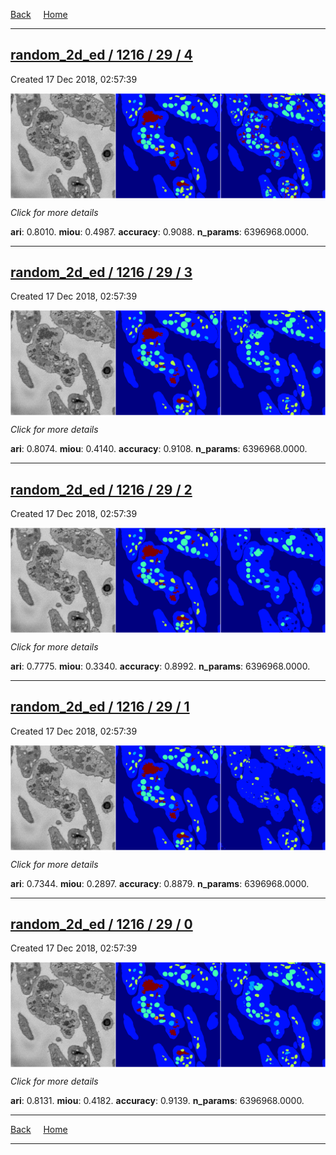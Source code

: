 
[Back](..)&nbsp;&nbsp;&nbsp;&nbsp;&nbsp;[Home](https://leapmanlab.github.io/snapshots)

---

<div class="summary"><a href="4"><h2>random_2d_ed / 1216 / 29 / 4</h2></a><p>Created 17 Dec 2018, 02:57:39
</p><a href="4"><img src="4/media/summary.png" align="center"></a><p>
<i>Click for more details</i>
</p></div>

**ari**: 0.8010. **miou**: 0.4987. **accuracy**: 0.9088. **n_params**: 6396968.0000. 

---

<div class="summary"><a href="3"><h2>random_2d_ed / 1216 / 29 / 3</h2></a><p>Created 17 Dec 2018, 02:57:39
</p><a href="3"><img src="3/media/summary.png" align="center"></a><p>
<i>Click for more details</i>
</p></div>

**ari**: 0.8074. **miou**: 0.4140. **accuracy**: 0.9108. **n_params**: 6396968.0000. 

---

<div class="summary"><a href="2"><h2>random_2d_ed / 1216 / 29 / 2</h2></a><p>Created 17 Dec 2018, 02:57:39
</p><a href="2"><img src="2/media/summary.png" align="center"></a><p>
<i>Click for more details</i>
</p></div>

**ari**: 0.7775. **miou**: 0.3340. **accuracy**: 0.8992. **n_params**: 6396968.0000. 

---

<div class="summary"><a href="1"><h2>random_2d_ed / 1216 / 29 / 1</h2></a><p>Created 17 Dec 2018, 02:57:39
</p><a href="1"><img src="1/media/summary.png" align="center"></a><p>
<i>Click for more details</i>
</p></div>

**ari**: 0.7344. **miou**: 0.2897. **accuracy**: 0.8879. **n_params**: 6396968.0000. 

---

<div class="summary"><a href="0"><h2>random_2d_ed / 1216 / 29 / 0</h2></a><p>Created 17 Dec 2018, 02:57:39
</p><a href="0"><img src="0/media/summary.png" align="center"></a><p>
<i>Click for more details</i>
</p></div>

**ari**: 0.8131. **miou**: 0.4182. **accuracy**: 0.9139. **n_params**: 6396968.0000. 

---

[Back](..)&nbsp;&nbsp;&nbsp;&nbsp;&nbsp;[Home](https://leapmanlab.github.io/snapshots)

---